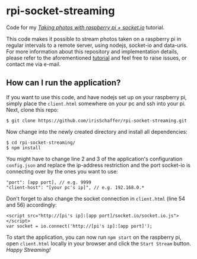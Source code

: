 # rpi-socket-streaming
Code for my *[Taking photos with raspberry pi + socket.io]( http://irisschaffer.com/taking-photos-with-raspberry-pi-socket-io/)* tutorial.

This code makes it possible to stream photos taken on a raspberry pi in regular intervals to a remote server, using nodejs, socket-io and data-uris.
For more information about this repository and implementation details, please refer to the aforementioned [tutorial]( http://irisschaffer.com/taking-photos-with-raspberry-pi-socket-io/) and feel free to raise issues, or contact me via e-mail.

## How can I run the application?
If you want to use this code, and have nodejs set up on your raspberry pi, simply place the `client.html` somewhere on your pc and ssh into your pi. Next, clone this repo:

    $ git clone https://github.com/irisSchaffer/rpi-socket-streaming.git

Now change into the newly created directory and install all dependencies:

    $ cd rpi-socket-streaming/
    $ npm install

You might have to change line 2 and 3 of the application's configuration `config.json` and replace the ip-address restriction and the port socket-io is connecting over by the ones you want to use:

    "port": [app port], // e.g. 9999
    "client-host": "[your pc's ip]", // e.g. 192.168.0.*

Don't forget to also change the socket connection in `client.html` (line 54 and 56) accordingly:

    <script src="http://[pi's ip]:[app port]/socket.io/socket.io.js"></script>
    var socket = io.connect('http://[pi's ip]:[app port]');
  
To start the application, you can now run `npm start` on the raspberry pi, open `client.html` locally in your browser and click the `Start Stream` button. *Happy Streaming!*


